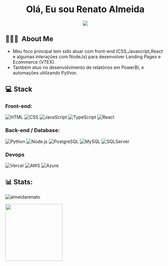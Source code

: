 <h1 align="center">Olá, Eu sou Renato Almeida</h1>

<p align="center">
<a href="https://www.linkedin.com/in/renato-mareque"><img src="https://img.shields.io/badge/-Renato%20Mareque-0077B5?style=flat-square&logo=Linkedin&logoColor=white"/></a>
</p>

<h2> 👨🏻‍💻 &nbsp;About Me </h2>

- Meu foco principal tem sido atuar com front-end (CSS,Javascript,React e algumas interações com NodeJs) para desenvolver Landing Pages e Ecommerce (VTEX).
- Também atuo no desenvolvimento de relatórios em PowerBI, e automações utilizando Python.



## 💻 Stack

### Front-end:
![HTML](https://img.shields.io/badge/-HTML-333333?style=flat&logo=HTML5)
![CSS](https://img.shields.io/badge/-CSS-333333?style=flat&logo=CSS3&logoColor=1572B6)
![JavaScript](https://img.shields.io/badge/-JavaScript-333333?style=flat&logo=javascript)
![TypeScript](https://img.shields.io/badge/-TypeScript-333333?style=flat&logo=typescript&logoColor=2D79C7)
![React](https://img.shields.io/badge/-React-333333?style=flat&logo=react)


### Back-end / Database:
![Python](https://img.shields.io/badge/Python-333333?style=flat&logo=python) 
![Node.js](https://img.shields.io/badge/-Node.js-333333?style=flat&logo=node.js)
![PostgreSQL](https://img.shields.io/badge/-PostgreSQL-333333?style=flat&logo=postgresql)
![MySQL](https://img.shields.io/badge/-MySQL-333333?style=flat&logo=mysql)
![SQLServer](https://img.shields.io/badge/-MicrosoftSQLServer-333333?style=flat&logo=microsoft-sql-server)

### Devops 
 ![Vercel](https://img.shields.io/badge/Vercel-232F3E?style=flat&logo=vercel&logoColor=white) 
 ![AWS](https://img.shields.io/badge/AWS-232F3E?style=flat&logo=amazonwebservices&logoColor=white)
 ![Azure](https://img.shields.io/badge/Azure-232F3E?style=flat&logo=azure&logoColor=white)

## 📊 Stats:
<p align="left"> <img src="https://komarev.com/ghpvc/?username=almeidarenato&label=Profile%20views&color=0e75b6&style=flat" alt="almeidarenato" /> </p>

 <div>
   <a href="https://github.com/almeidarenato">
   <img height="180em" src="https://github-readme-stats.vercel.app/api?username=almeidarenato&show_icons=true&theme=vision-friendly-dark&include_all_commits=true&count_private=true"/>
</div>
